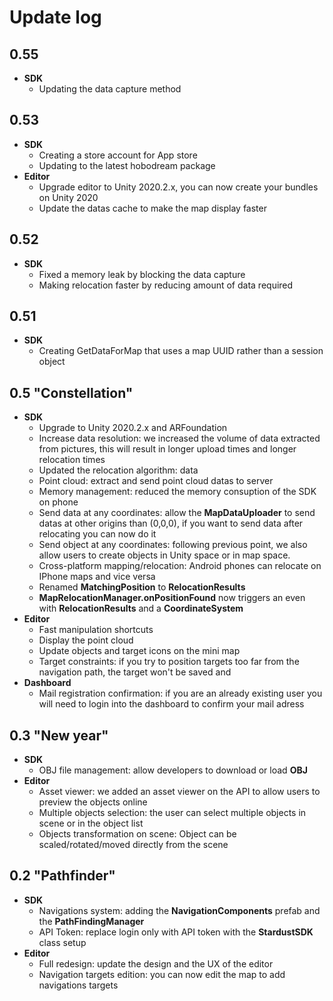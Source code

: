 # Update log


## 0.55 
* **SDK**
    * Updating the data capture method

## 0.53
* **SDK**
    * Creating a store account for App store
    * Updating to the latest hobodream package
* **Editor**
    * Upgrade editor to Unity 2020.2.x, you can now create your bundles on Unity 2020
    * Update the datas cache to make the map display faster

## 0.52
* **SDK**
    * Fixed a memory leak by blocking the data capture
    * Making relocation faster by reducing amount of data required

## 0.51
* **SDK**
    * Creating GetDataForMap that uses a map UUID rather than a session object

## 0.5 "Constellation"
* **SDK**
    * Upgrade to Unity 2020.2.x and ARFoundation    
    * Increase data resolution: we increased the volume of data extracted from pictures, this will result in longer upload times and longer relocation times
    * Updated the relocation algorithm: data 
    * Point cloud: extract and send point cloud datas to server
    * Memory management: reduced the memory consuption of the SDK on phone  
    * Send data at any coordinates: allow the **MapDataUploader** to send datas at other origins than (0,0,0), if you want to send data after relocating you can now do it
    * Send object at any coordinates: following previous point, we also allow users to create objects in Unity space or in map space.
    * Cross-platform mapping/relocation: Android phones can relocate on IPhone maps and vice versa
    * Renamed **MatchingPosition** to **RelocationResults**
    * **MapRelocationManager.onPositionFound** now triggers an even with **RelocationResults** and a **CoordinateSystem**
* **Editor**
    * Fast manipulation shortcuts
    * Display the point cloud
    * Update objects and target icons on the mini map
    * Target constraints: if you try to position targets too far from the navigation path, the target won't be saved and 
* **Dashboard**
    * Mail registration confirmation: if you are an already existing user you will need to login into the dashboard to confirm your mail adress

## 0.3 "New year"
* **SDK**
    * OBJ file management: allow developers to download or load __OBJ__     
* **Editor**
    * Asset viewer: we added an asset viewer on the API to allow users to preview the objects online
    * Multiple objects selection: the user can select multiple objects in scene or in the object list
    * Objects transformation on scene: Object can be scaled/rotated/moved directly from the scene
 
## 0.2 "Pathfinder"
* **SDK**
    * Navigations system: adding the **NavigationComponents** prefab and the **PathFindingManager**
    * API Token: replace login only with API token with the **StardustSDK** class setup
* **Editor**
    * Full redesign: update the design and the UX of the editor
    * Navigation targets edition: you can now edit the map to add navigations targets

